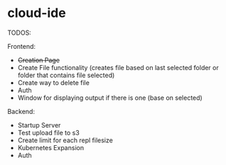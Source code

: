 # cloud-ide

TODOS:

Frontend:

- ~~Creation Page~~
- Create File functionality (creates file based on last selected folder or folder that contains file selected)
- Create way to delete file
- Auth
- Window for displaying output if there is one (base on selected)

Backend:

- Startup Server
- Test upload file to s3
- Create limit for each repl filesize
- Kubernetes Expansion
- Auth
